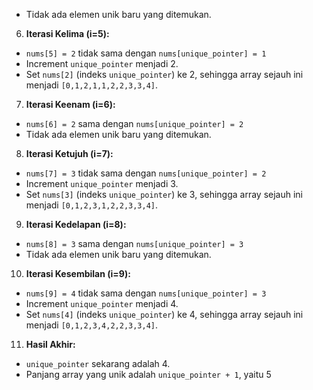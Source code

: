 - Tidak ada elemen unik baru yang ditemukan.
​
6. **Iterasi Kelima (i=5):**
- `nums[5] = 2` tidak sama dengan `nums[unique_pointer] = 1`
- Increment `unique_pointer` menjadi 2.
- Set `nums[2]` (indeks `unique_pointer`) ke 2, sehingga array sejauh ini menjadi `[0,1,2,1,1,2,2,3,3,4]`.
​
7. **Iterasi Keenam (i=6):**
- `nums[6] = 2` sama dengan `nums[unique_pointer] = 2`
- Tidak ada elemen unik baru yang ditemukan.
​
8. **Iterasi Ketujuh (i=7):**
- `nums[7] = 3` tidak sama dengan `nums[unique_pointer] = 2 `
- Increment `unique_pointer` menjadi 3.
- Set `nums[3]` (indeks `unique_pointer`) ke 3, sehingga array sejauh ini menjadi `[0,1,2,3,1,2,2,3,3,4]`.
​
9. **Iterasi Kedelapan (i=8):**
- `nums[8] = 3` sama dengan `nums[unique_pointer] = 3`
- Tidak ada elemen unik baru yang ditemukan.
​
10. **Iterasi Kesembilan (i=9):**
- `nums[9] = 4` tidak sama dengan `nums[unique_pointer] = 3`
- Increment `unique_pointer` menjadi 4.
- Set `nums[4]` (indeks `unique_pointer`) ke 4, sehingga array sejauh ini menjadi `[0,1,2,3,4,2,2,3,3,4]`.
​
11. **Hasil Akhir:**
- `unique_pointer` sekarang adalah 4.
- Panjang array yang unik adalah `unique_pointer + 1`, yaitu 5